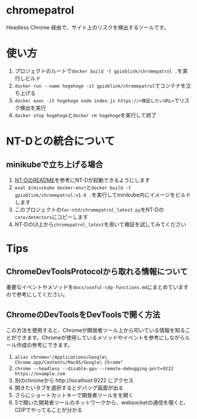 # chromepatrol

Headless Chrome 経由で、サイト上のリスクを検出するツールです。

# 使い方

1. プロジェクトのルートで`docker build -t gpioblink/chromepatrol .`を実行しビルド
1. `docker run --name hogehoge -it gpioblink/chromepatrol`でコンテナを立ち上げる
1. `docker exec -it hogehoge node index.js https://<検証したいURL>`でリスク検出を実行
1. `docker stop hogehoge`と`docker rm hogehoge`を実行して終了

# NT-Dとの統合について

## minikubeで立ち上げる場合

1. [NT-DのREADME](https://github.com/nishimunea/NT-D/blob/master/README.md)を参考にNT-Dが起動できるようにします
1. `eval $(minikube docker-env)`と`docker build -t gpioblink/chromepatrol:v1.0 .`を実行してminikube内にイメージをビルドします
1. このプロジェクトの`for-ntd/chromepatrol_latest.py`をNT-Dの`core/detectors`にコピーします
1. NT-DのUI上から`chromepatrol_latest`を用いて検証を試してみてください

# Tips

## ChromeDevToolsProtocolから取れる情報について

重要なイベントやメソッドを`docs/useful-cdp-functions.md`にまとめていますので参考にしてください。

## ChromeのDevToolsをDevToolsで開く方法

この方法を使用すると、Chromeが開発者ツール上から叩いている情報を知ることができます。Chromeが使用しているメソッドやイベントを参考にしながらルール作成の参考にできます。

1. `alias chrome="/Applications/Google\ Chrome.app/Contents/MacOS/Google\ Chrome"`
1. `chrome --headless --disable-gpu --remote-debugging-port=9222 https://example.com`
1. 別のchromeから http://localhost:9222 にアクセス
1. 開きたいタブを選択するとデバッグ画面が出る
1. さらにショートカットキーで開発者ツールをを開く
1. 5で開いた開発者ツールのネットワークから、websocketの通信を覗くと、CDPでやってることが分かる